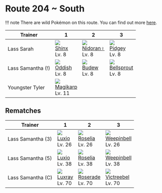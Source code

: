 # Route 204 ~ South

!!! note
    There are wild Pokémon on this route. You can find out more [here](../../wild_pokemon/route_204__south/).


Trainer           | 1                                | 2                               | 3
---               | ---                              | ---                             | ---
Lass Sarah        | ![][403]<br>[Shinx]<br>Lv. 8     | ![][029]<br>[Nidoran♀]<br>Lv. 8 | ![][016]<br>[Pidgey]<br>Lv. 8
Lass Samantha (!) | ![][043]<br>[Oddish]<br>Lv. 8    | ![][406]<br>[Budew]<br>Lv. 8    | ![][069]<br>[Bellsprout]<br>Lv. 8
Youngster Tyler   | ![][129]<br>[Magikarp]<br>Lv. 11 | &nbsp;                          | &nbsp;

## Rematches

Trainer           | 1                              | 2                                | 3
---               | ---                            | ---                              | ---
Lass Samantha (3) | ![][404]<br>[Luxio]<br>Lv. 26  | ![][315]<br>[Roselia]<br>Lv. 26  | ![][070]<br>[Weepinbell]<br>Lv. 26
Lass Samantha (5) | ![][404]<br>[Luxio]<br>Lv. 38  | ![][315]<br>[Roselia]<br>Lv. 38  | ![][070]<br>[Weepinbell]<br>Lv. 38
Lass Samantha (C) | ![][405]<br>[Luxray]<br>Lv. 70 | ![][407]<br>[Roserade]<br>Lv. 70 | ![][071]<br>[Victreebel]<br>Lv. 70

[Pidgey]: ../../pokemon_changes/016/
[Nidoran♀]: ../../pokemon_changes/029/
[Oddish]: ../../pokemon_changes/043/
[Bellsprout]: ../../pokemon_changes/069/
[Weepinbell]: ../../pokemon_changes/070/
[Victreebel]: ../../pokemon_changes/071/
[Magikarp]: ../../pokemon_changes/129/
[Roselia]: ../../pokemon_changes/315/
[Shinx]: ../../pokemon_changes/403/
[Luxio]: ../../pokemon_changes/404/
[Luxray]: ../../pokemon_changes/405/
[Budew]: ../../pokemon_changes/406/
[Roserade]: ../../pokemon_changes/407/
[016]: ../img/pokemon/016.png
[029]: ../img/pokemon/029.png
[043]: ../img/pokemon/043.png
[069]: ../img/pokemon/069.png
[070]: ../img/pokemon/070.png
[071]: ../img/pokemon/071.png
[129]: ../img/pokemon/129.png
[315]: ../img/pokemon/315.png
[403]: ../img/pokemon/403.png
[404]: ../img/pokemon/404.png
[405]: ../img/pokemon/405.png
[406]: ../img/pokemon/406.png
[407]: ../img/pokemon/407.png
